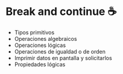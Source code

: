 # Break and continue ☕

- Tipos primitivos
- Operaciones algebraicos
- Operaciones lógicas
- Operaciones de igualdad o de orden
- Imprimir datos en pantalla y solicitarlos
- Propiedades lógicas